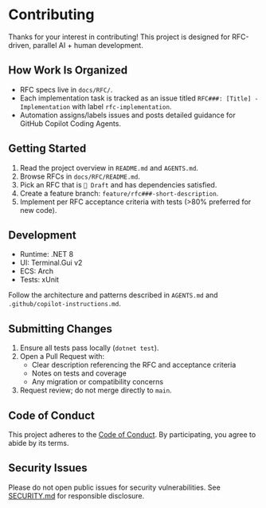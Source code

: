 # Contributing

Thanks for your interest in contributing! This project is designed for RFC-driven, parallel AI + human development.

## How Work Is Organized

- RFC specs live in `docs/RFC/`.
- Each implementation task is tracked as an issue titled `RFC###: [Title] - Implementation` with label `rfc-implementation`.
- Automation assigns/labels issues and posts detailed guidance for GitHub Copilot Coding Agents.

## Getting Started

1. Read the project overview in `README.md` and `AGENTS.md`.
2. Browse RFCs in `docs/RFC/README.md`.
3. Pick an RFC that is `📝 Draft` and has dependencies satisfied.
4. Create a feature branch: `feature/rfc###-short-description`.
5. Implement per RFC acceptance criteria with tests (>80% preferred for new code).

## Development

- Runtime: .NET 8
- UI: Terminal.Gui v2
- ECS: Arch
- Tests: xUnit

Follow the architecture and patterns described in `AGENTS.md` and `.github/copilot-instructions.md`.

## Submitting Changes

1. Ensure all tests pass locally (`dotnet test`).
2. Open a Pull Request with:
   - Clear description referencing the RFC and acceptance criteria
   - Notes on tests and coverage
   - Any migration or compatibility concerns
3. Request review; do not merge directly to `main`.

## Code of Conduct

This project adheres to the [Code of Conduct](./CODE_OF_CONDUCT.md). By participating, you agree to abide by its terms.

## Security Issues

Please do not open public issues for security vulnerabilities. See [SECURITY.md](./SECURITY.md) for responsible disclosure.
